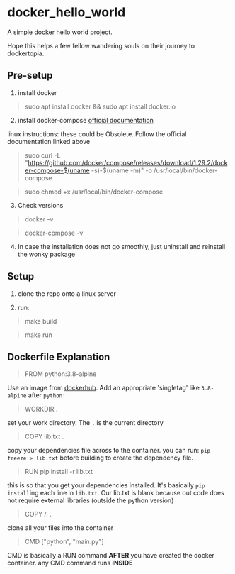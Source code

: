 # docker_hello_world


A simple docker hello world project.

Hope this helps a few fellow wandering souls on their journey to dockertopia.

## Pre-setup

1. install docker
> sudo apt install docker && sudo apt install docker.io

2. install docker-compose [official documentation](https://docs.docker.com/compose/install/)

linux instructions: these could be Obsolete. Follow the official documentation linked above

> sudo curl -L "https://github.com/docker/compose/releases/download/1.29.2/docker-compose-$(uname -s)-$(uname -m)" -o /usr/local/bin/docker-compose

> sudo chmod +x /usr/local/bin/docker-compose

3. Check versions
> docker -v

> docker-compose -v

4. In case the installation does not go smoothly, just uninstall and reinstall the wonky package

## Setup

1. clone the repo onto a linux server

2. run:
> make build

> make run


## Dockerfile Explanation
> FROM python:3.8-alpine

Use an image from [dockerhub](https://hub.docker.com/_/python). Add an appropriate 'singletag' like `3.8-alpine` after `python:`

> WORKDIR .

set your work directory. The `.` is the current directory

> COPY lib.txt .

copy your dependencies file across to the container. you can run: `pip freeze > lib.txt` before building to create the dependency file.

> RUN pip install -r lib.txt

this is so that you get your dependencies installed. It's basically `pip install`ing each line in `lib.txt`. Our lib.txt is blank because out code does not require external libraries (outside the python version)

> COPY /. .

clone all your files into the container

> CMD ["python", "main.py"]

CMD is basically a RUN command **AFTER** you have created the docker container. any CMD command runs **INSIDE**
